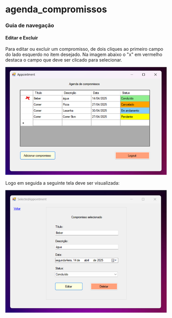 # agenda_compromissos

### Guia de navegação 

#### Editar e Excluir

Para editar ou excluir um compromisso, de dois cliques ao primeiro campo do lado esquerdo no item desejado.
Na imagem abaixo o "x" em vermelho destaca o campo que deve ser clicado para selecionar.

<img  src="https://github.com/gabrielvictor0/imagens_readme/blob/main/selecionando%20compromisso.png" />

Logo em seguida a seguinte tela deve ser visualizada: 

<img src="https://github.com/gabrielvictor0/imagens_readme/blob/main/compromisso%20selecionado.png"/>
